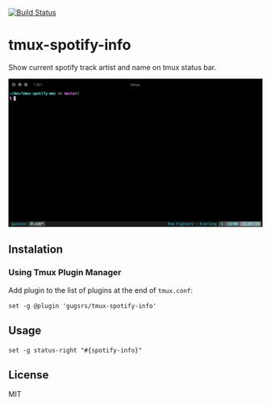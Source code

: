 [![Build Status](https://travis-ci.org/gugsrs/tmux-spotify-info.svg?branch=master)](https://travis-ci.org/gugsrs/tmux-spotify-info)
# tmux-spotify-info

Show current spotify track artist and name on tmux status bar.

![](https://github.com/gugsrs/tmux-spotify-info/blob/master/screenshot/screenshot.png)

## Instalation
### Using Tmux Plugin Manager

Add plugin to the list of plugins at the end of `tmux.conf`:
```
set -g @plugin 'gugsrs/tmux-spotify-info'
```

## Usage
```
set -g status-right "#{spotify-info}"
```

## License
MIT
